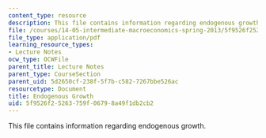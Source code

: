 ```yaml
---
content_type: resource
description: This file contains information regarding endogenous growth.
file: /courses/14-05-intermediate-macroeconomics-spring-2013/5f9526f25263759f06798a49f1db2cb2_MIT14_05S13_LecNot_end-gro.pdf
file_type: application/pdf
learning_resource_types:
- Lecture Notes
ocw_type: OCWFile
parent_title: Lecture Notes
parent_type: CourseSection
parent_uid: 5d2650cf-238f-5f7b-c582-7267bbe526ac
resourcetype: Document
title: Endogenous Growth
uid: 5f9526f2-5263-759f-0679-8a49f1db2cb2
---
```

This file contains information regarding endogenous growth.

